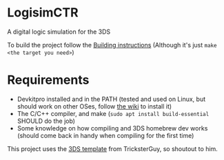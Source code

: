 # LogisimCTR
A digital logic simulation for the 3DS

To build the project follow the [Building instructions](Building.md) (Although it's just `make <the target you need>`)

# Requirements
- Devkitpro installed and in the PATH (tested and used on Linux, but should work on other OSes, follow [the wiki](https://devkitpro.org/wiki/Getting_Started) to install it)
- The C/C++ compiler, and make (`sudo apt install build-essential` SHOULD do the job)
- Some knowledge on how compiling and 3DS homebrew dev works (should come back in handy when compiling for the first time)


This project uses the [3DS template](https://github.com/TricksterGuy/3ds-template) from TricksterGuy, so shoutout to him.
